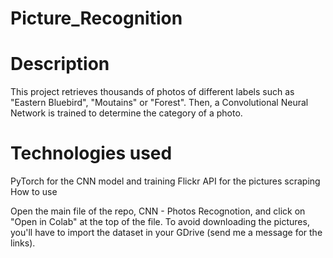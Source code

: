 # Picture_Recognition

# Description

This project retrieves thousands of photos of different labels such as "Eastern Bluebird", "Moutains" or "Forest". Then, a Convolutional Neural Network is trained to determine the category of a photo.

# Technologies used

PyTorch for the CNN model and training
Flickr API for the pictures scraping
How to use

Open the main file of the repo, CNN - Photos Recognotion, and click on "Open in Colab" at the top of the file. To avoid downloading the pictures, you'll have to import the dataset in your GDrive (send me a message for the links).
